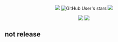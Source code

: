 <p align="center">
<!--  <img src="https://raw.githubusercontent.com/7r0j4ncodeing/webin-toolbox/main/imgs/webin.png" height="150"><br> -->
<img src="https://img.shields.io/badge/Version-1.0-lime?style=for-the-badge">
<img alt="GitHub User's stars" src="https://img.shields.io/github/stars/7r0j4ncodeing/webin-toolbox?style=for-the-badge">
<img src="https://img.shields.io/github/issues/7r0j4ncodeing/webin-toolbox?color=red&style=for-the-badge">
</p>
<p align="center">
  <img src="https://img.shields.io/badge/Author-7r0j4n-blue?style=flat-square">
  <img src="https://img.shields.io/badge/Written%20In-BASH-red?style=flat-square">
</p>

## not release 
